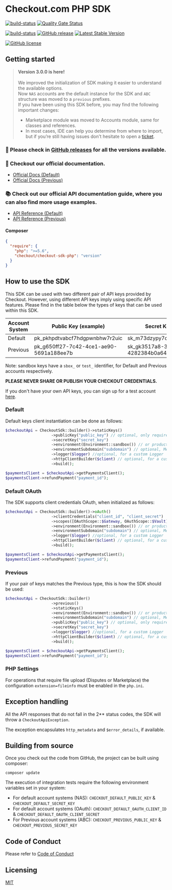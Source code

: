 # Checkout.com PHP SDK

[![build-status](https://github.com/checkout/checkout-sdk-php/workflows/build-master/badge.svg)](https://github.com/checkout/checkout-sdk-php/actions/workflows/build-master.yml)
[![Quality Gate Status](https://sonarcloud.io/api/project_badges/measure?project=checkout_checkout-sdk-php&metric=alert_status)](https://sonarcloud.io/summary/new_code?id=checkout_checkout-sdk-php)

[![build-status](https://github.com/checkout/checkout-sdk-php/workflows/build-release/badge.svg)](https://github.com/checkout/checkout-sdk-php/actions/workflows/build-release.yml)
[![GitHub release](https://img.shields.io/github/release/checkout/checkout-sdk-php.svg)](https://GitHub.com/checkout/checkout-sdk-php/releases/)
[![Latest Stable Version](http://poser.pugx.org/checkout/checkout-sdk-php/v)](https://packagist.org/packages/checkout/checkout-sdk-php)

[![GitHub license](https://img.shields.io/github/license/checkout/checkout-sdk-php.svg)](https://github.com/checkout/checkout-sdk-php/blob/master/LICENSE.md)


## Getting started

> **Version 3.0.0 is here!**
>  <br/><br/>
> We improved the initialization of SDK making it easier to understand the available options. <br/>
> Now `NAS` accounts are the default instance for the SDK and `ABC` structure was moved to a `previous` prefixes. <br/>
> If you have been using this SDK before, you may find the following important changes:
> * Marketplace module was moved to Accounts module, same for classes and references.
> * In most cases, IDE can help you determine from where to import, but if you’re still having issues don't hesitate to open a [ticket](https://github.com/checkout/checkout-sdk-php/issues/new/choose).


### :rocket: Please check in [GitHub releases](https://github.com/checkout/checkout-sdk-php/releases) for all the versions available.

### :book: Checkout our official documentation.

* [Official Docs (Default)](https://docs.checkout.com/)
* [Official Docs (Previous)](https://docs.checkout.com/previous)

### :books: Check out our official API documentation guide, where you can also find more usage examples.

* [API Reference (Default)](https://api-reference.checkout.com/)
* [API Reference (Previous)](https://api-reference.checkout.com/previous)

#### Composer

```json
{
  "require": {
    "php": ">=5.6",
    "checkout/checkout-sdk-php": "version"
  }
}
```

## How to use the SDK

This SDK can be used with two different pair of API keys provided by Checkout. However, using different API keys imply using specific API features. Please find in the table below the types of keys that can be used within this SDK.

| Account System | Public Key (example)                    | Secret Key (example)                    |
|----------------|-----------------------------------------| --------------------------------------- |
| Default        | pk_pkhpdtvabcf7hdgpwnbhw7r2uic          | sk_m73dzypy7cf3gf5d2xr4k7sxo4e          |
| Previous       | pk_g650ff27-7c42-4ce1-ae90-5691a188ee7b | sk_gk3517a8-3z01-45fq-b4bd-4282384b0a64 |

Note: sandbox keys have a `sbox_` or `test_` identifier, for Default and Previous accounts respectively.

**PLEASE NEVER SHARE OR PUBLISH YOUR CHECKOUT CREDENTIALS.**

If you don't have your own API keys, you can sign up for a test account [here](https://www.checkout.com/get-test-account).


### Default

Default keys client instantiation can be done as follows:

```php
$checkoutApi = CheckoutSdk::builder()->staticKeys()
                    ->publicKey("public_key") // optional, only required for operations related with tokens
                    ->secretKey("secret_key")
                    ->environment(Environment::sandbox()) // or production()
                    ->environmentSubdomain("subdomain") // optional, Merchant-specific DNS name
                    ->logger($logger) //optional, for a custom Logger
                    ->httpClientBuilder($client) // optional, for a custom HTTP client
                    ->build();

$paymentsClient = $checkoutApi->getPaymentsClient();
$paymentsClient->refundPayment("payment_id");
```

### Default OAuth

The SDK supports client credentials OAuth, when initialized as follows:

```php
$checkoutApi = CheckoutSdk::builder()->oAuth()
                    ->clientCredentials("client_id", "client_secret")
                    ->scopes([OAuthScope::$Gateway, OAuthScope::$Vault]) // array of scopes
                    ->environment(Environment::sandbox()) // or production()
                    ->environmentSubdomain("subdomain") // optional, Merchant-specific DNS name
                    ->logger($logger) //optional, for a custom Logger
                    ->httpClientBuilder($client) // optional, for a custom HTTP client
                    ->build();

$paymentsClient = $checkoutApi->getPaymentsClient();
$paymentsClient->refundPayment("payment_id");
```


### Previous

If your pair of keys matches the Previous type, this is how the SDK should be used:

```php
$checkoutApi = CheckoutSdk::builder()
                    ->previous()
                    ->staticKeys()
                    ->environment(Environment::sandbox()) // or production()
                    ->environmentSubdomain("subdomain") // optional, Merchant-specific DNS name
                    ->publicKey("public_key") // optional, only required for operations related with tokens
                    ->secretKey("secret_key")
                    ->logger($logger) //optional, for a custom Logger
                    ->httpClientBuilder($client) // optional, for a custom HTTP client
                    ->build();

$paymentsClient = $checkoutApi->getPaymentsClient();
$paymentsClient->refundPayment("payment_id");
```

### PHP Settings

For operations that require file upload (Disputes or Marketplace) the configuration `extension=fileinfo` must be enabled in the `php.ini`.

## Exception handling

All the API responses that do not fall in the 2** status codes, the SDK will throw a `CheckoutApiException`.

The exception encapsulates `http_metadata` and `$error_details`, if available.

## Building from source

Once you check out the code from GitHub, the project can be built using composer:

```
composer update
```

The execution of integration tests require the following environment variables set in your system:

* For default account systems (NAS): `CHECKOUT_DEFAULT_PUBLIC_KEY` & `CHECKOUT_DEFAULT_SECRET_KEY`
* For default account systems (OAuth): `CHECKOUT_DEFAULT_OAUTH_CLIENT_ID` & `CHECKOUT_DEFAULT_OAUTH_CLIENT_SECRET`
* For Previous account systems (ABC): `CHECKOUT_PREVIOUS_PUBLIC_KEY` & `CHECKOUT_PREVIOUS_SECRET_KEY`

## Code of Conduct

Please refer to [Code of Conduct](CODE_OF_CONDUCT.md)

## Licensing

[MIT](LICENSE.md)
